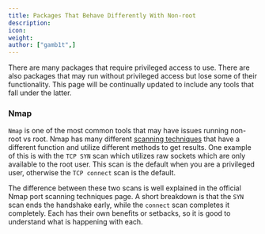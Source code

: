 ```yaml
---
title: Packages That Behave Differently With Non-root
description:
icon:
weight:
author: ["gamb1t",]
---
```


There are many packages that require privileged access to use. There are also packages that may run without privileged access but lose some of their functionality. This page will be continually updated to include any tools that fall under the latter.

### Nmap

`Nmap` is one of the most common tools that may have issues running non-root vs root. Nmap has many different [scanning techniques](https://nmap.org/book/man-port-scanning-techniques.html) that have a different function and utilize different methods to get results. One example of this is with the `TCP SYN` scan which utilizes raw sockets which are only available to the root user. This scan is the default when you are a privileged user, otherwise the `TCP connect` scan is the default.

The difference between these two scans is well explained in the official Nmap port scanning techniques page. A short breakdown is that the `SYN` scan ends the handshake early, while the `connect` scan completes it completely. Each has their own benefits or setbacks, so it is good to understand what is happening with each.
